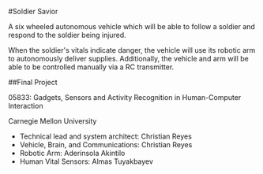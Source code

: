 #Soldier Savior

A six wheeled autonomous vehicle which will be able to follow a soldier and respond to the soldier being injured. 

When the soldier's vitals indicate danger, the vehicle will use its robotic arm to autonomously deliver supplies. Additionally, the vehicle and arm will be able to be controlled manually via a RC transmitter.

##Final Project

05833: Gadgets, Sensors and Activity Recognition in Human-Computer Interaction

Carnegie Mellon University

* Technical lead and system architect: Christian Reyes
* Vehicle, Brain, and Communications: Christian Reyes
* Robotic Arm: Aderinsola Akintilo
* Human Vital Sensors: Almas Tuyakbayev